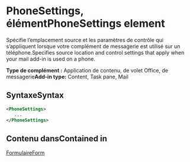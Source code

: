 # <a name="phonesettings-element"></a><span data-ttu-id="c2ced-101">PhoneSettings, élément</span><span class="sxs-lookup"><span data-stu-id="c2ced-101">PhoneSettings element</span></span>

<span data-ttu-id="c2ced-102">Spécifie l’emplacement source et les paramètres de contrôle qui s’appliquent lorsque votre complément de messagerie est utilisé sur un téléphone.</span><span class="sxs-lookup"><span data-stu-id="c2ced-102">Specifies source location and control settings that apply when your mail add-in is used on a phone.</span></span>

<span data-ttu-id="c2ced-103">**Type de complément :** Application de contenu, de volet Office, de messagerie</span><span class="sxs-lookup"><span data-stu-id="c2ced-103">**Add-in type:** Content, Task pane, Mail</span></span>

## <a name="syntax"></a><span data-ttu-id="c2ced-104">Syntaxe</span><span class="sxs-lookup"><span data-stu-id="c2ced-104">Syntax</span></span>

```XML
<PhoneSettings>
   ...
</PhoneSettings>
```

## <a name="contained-in"></a><span data-ttu-id="c2ced-105">Contenu dans</span><span class="sxs-lookup"><span data-stu-id="c2ced-105">Contained in</span></span>

[<span data-ttu-id="c2ced-106">Formulaire</span><span class="sxs-lookup"><span data-stu-id="c2ced-106">Form</span></span>](form.md)

